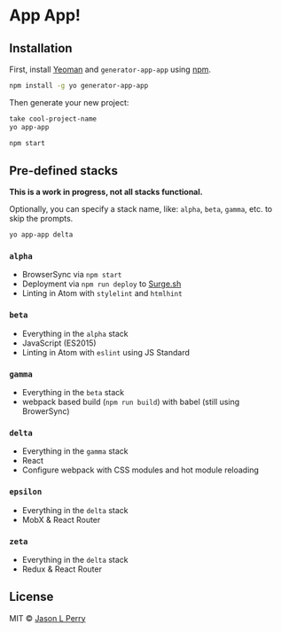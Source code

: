 # App App!

## Installation

First, install [Yeoman](http://yeoman.io) and `generator-app-app` using [npm](https://www.npmjs.com/).

```bash
npm install -g yo generator-app-app
```

Then generate your new project:

```bash
take cool-project-name
yo app-app

npm start
```

## Pre-defined stacks

**This is a work in progress, not all stacks functional.**

Optionally, you can specify a stack name, like: `alpha`, `beta`, `gamma`, etc. to skip the prompts.

```bash
yo app-app delta
```

### `alpha`

- BrowserSync via `npm start`
- Deployment via `npm run deploy` to [Surge.sh](https://surge.sh)
- Linting in Atom with `stylelint` and `htmlhint`

### `beta`

- Everything in the `alpha` stack
- JavaScript (ES2015)
- Linting in Atom with `eslint` using JS Standard

### `gamma`

- Everything in the `beta` stack
- webpack based build (`npm run build`) with babel (still using BrowerSync)

### `delta`

- Everything in the `gamma` stack
- React
- Configure webpack with CSS modules and hot module reloading

### `epsilon`

- Everything in the `delta` stack
- MobX & React Router

### `zeta`

- Everything in the `delta` stack
- Redux & React Router

## License

MIT &copy; [Jason L Perry](https://github.com/ambethia)
